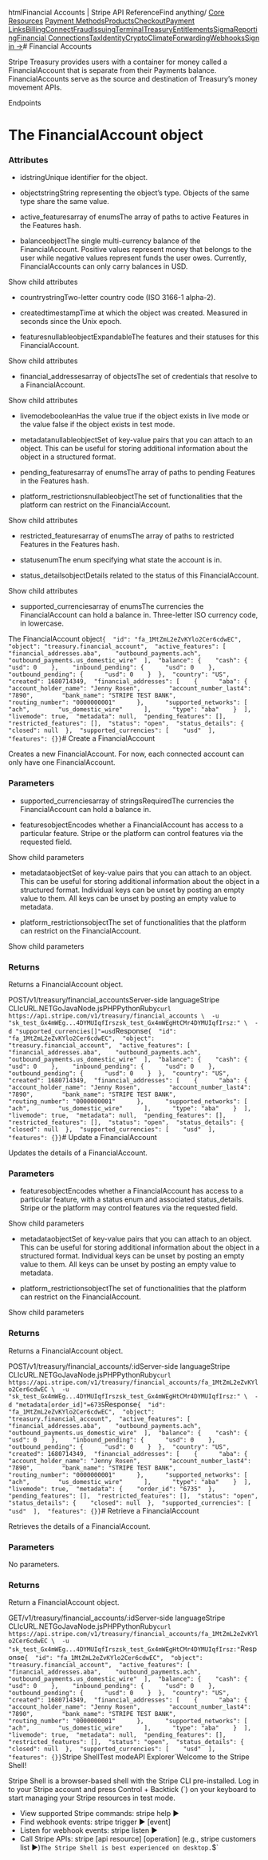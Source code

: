 htmlFinancial Accounts | Stripe API Reference[](/api)Find anything/
[Core Resources](#)
[Payment Methods](#)[Products](#)[Checkout](#)[Payment Links](#)[Billing](#)[Connect](#)[Fraud](#)[Issuing](#)[Terminal](#)[Treasury](#)[Entitlements](#)[Sigma](#)[Reporting](#)[Financial Connections](#)[Tax](#)[Identity](#)[Crypto](#)[Climate](#)[Forwarding](#)[Webhooks](#)[Sign in →](https://dashboard.stripe.com/login)# Financial Accounts

Stripe Treasury provides users with a container for money called a FinancialAccount that is separate from their Payments balance. FinancialAccounts serve as the source and destination of Treasury’s money movement APIs.

Endpoints
# The FinancialAccount object

### Attributes

- idstringUnique identifier for the object.


- objectstringString representing the object’s type. Objects of the same type share the same value.


- active_featuresarray of enumsThe array of paths to active Features in the Features hash.


- balanceobjectThe single multi-currency balance of the FinancialAccount. Positive values represent money that belongs to the user while negative values represent funds the user owes. Currently, FinancialAccounts can only carry balances in USD.

Show child attributes
- countrystringTwo-letter country code (ISO 3166-1 alpha-2).


- createdtimestampTime at which the object was created. Measured in seconds since the Unix epoch.


- featuresnullableobjectExpandableThe features and their statuses for this FinancialAccount.

Show child attributes
- financial_addressesarray of objectsThe set of credentials that resolve to a FinancialAccount.

Show child attributes
- livemodebooleanHas the value true if the object exists in live mode or the value false if the object exists in test mode.


- metadatanullableobjectSet of key-value pairs that you can attach to an object. This can be useful for storing additional information about the object in a structured format.


- pending_featuresarray of enumsThe array of paths to pending Features in the Features hash.


- platform_restrictionsnullableobjectThe set of functionalities that the platform can restrict on the FinancialAccount.

Show child attributes
- restricted_featuresarray of enumsThe array of paths to restricted Features in the Features hash.


- statusenumThe enum specifying what state the account is in.


- status_detailsobjectDetails related to the status of this FinancialAccount.

Show child attributes
- supported_currenciesarray of enumsThe currencies the FinancialAccount can hold a balance in. Three-letter ISO currency code, in lowercase.



The FinancialAccount object`{  "id": "fa_1MtZmL2eZvKYlo2Cer6cdwEC",  "object": "treasury.financial_account",  "active_features": [    "financial_addresses.aba",    "outbound_payments.ach",    "outbound_payments.us_domestic_wire"  ],  "balance": {    "cash": {      "usd": 0    },    "inbound_pending": {      "usd": 0    },    "outbound_pending": {      "usd": 0    }  },  "country": "US",  "created": 1680714349,  "financial_addresses": [    {      "aba": {        "account_holder_name": "Jenny Rosen",        "account_number_last4": "7890",        "bank_name": "STRIPE TEST BANK",        "routing_number": "0000000001"      },      "supported_networks": [        "ach",        "us_domestic_wire"      ],      "type": "aba"    }  ],  "livemode": true,  "metadata": null,  "pending_features": [],  "restricted_features": [],  "status": "open",  "status_details": {    "closed": null  },  "supported_currencies": [    "usd"  ],  "features": {}}`# Create a FinancialAccount

Creates a new FinancialAccount. For now, each connected account can only have one FinancialAccount.

### Parameters

- supported_currenciesarray of stringsRequiredThe currencies the FinancialAccount can hold a balance in.


- featuresobjectEncodes whether a FinancialAccount has access to a particular feature. Stripe or the platform can control features via the requested field.

Show child parameters
- metadataobjectSet of key-value pairs that you can attach to an object. This can be useful for storing additional information about the object in a structured format. Individual keys can be unset by posting an empty value to them. All keys can be unset by posting an empty value to metadata.


- platform_restrictionsobjectThe set of functionalities that the platform can restrict on the FinancialAccount.

Show child parameters

### Returns

Returns a FinancialAccount object.

POST/v1/treasury/financial_accountsServer-side languageStripe CLIcURL.NETGoJavaNode.jsPHPPythonRuby[](#)[](#)`curl https://api.stripe.com/v1/treasury/financial_accounts \  -u "sk_test_Gx4mWEg...4DYMUIqfIrszsk_test_Gx4mWEgHtCMr4DYMUIqfIrsz:" \  -d "supported_currencies[]"=usd`Response`{  "id": "fa_1MtZmL2eZvKYlo2Cer6cdwEC",  "object": "treasury.financial_account",  "active_features": [    "financial_addresses.aba",    "outbound_payments.ach",    "outbound_payments.us_domestic_wire"  ],  "balance": {    "cash": {      "usd": 0    },    "inbound_pending": {      "usd": 0    },    "outbound_pending": {      "usd": 0    }  },  "country": "US",  "created": 1680714349,  "financial_addresses": [    {      "aba": {        "account_holder_name": "Jenny Rosen",        "account_number_last4": "7890",        "bank_name": "STRIPE TEST BANK",        "routing_number": "0000000001"      },      "supported_networks": [        "ach",        "us_domestic_wire"      ],      "type": "aba"    }  ],  "livemode": true,  "metadata": null,  "pending_features": [],  "restricted_features": [],  "status": "open",  "status_details": {    "closed": null  },  "supported_currencies": [    "usd"  ],  "features": {}}`# Update a FinancialAccount

Updates the details of a FinancialAccount.

### Parameters

- featuresobjectEncodes whether a FinancialAccount has access to a particular feature, with a status enum and associated status_details. Stripe or the platform may control features via the requested field.

Show child parameters
- metadataobjectSet of key-value pairs that you can attach to an object. This can be useful for storing additional information about the object in a structured format. Individual keys can be unset by posting an empty value to them. All keys can be unset by posting an empty value to metadata.


- platform_restrictionsobjectThe set of functionalities that the platform can restrict on the FinancialAccount.

Show child parameters

### Returns

Returns a FinancialAccount object.

POST/v1/treasury/financial_accounts/:idServer-side languageStripe CLIcURL.NETGoJavaNode.jsPHPPythonRuby[](#)[](#)`curl https://api.stripe.com/v1/treasury/financial_accounts/fa_1MtZmL2eZvKYlo2Cer6cdwEC \  -u "sk_test_Gx4mWEg...4DYMUIqfIrszsk_test_Gx4mWEgHtCMr4DYMUIqfIrsz:" \  -d "metadata[order_id]"=6735`Response`{  "id": "fa_1MtZmL2eZvKYlo2Cer6cdwEC",  "object": "treasury.financial_account",  "active_features": [    "financial_addresses.aba",    "outbound_payments.ach",    "outbound_payments.us_domestic_wire"  ],  "balance": {    "cash": {      "usd": 0    },    "inbound_pending": {      "usd": 0    },    "outbound_pending": {      "usd": 0    }  },  "country": "US",  "created": 1680714349,  "financial_addresses": [    {      "aba": {        "account_holder_name": "Jenny Rosen",        "account_number_last4": "7890",        "bank_name": "STRIPE TEST BANK",        "routing_number": "0000000001"      },      "supported_networks": [        "ach",        "us_domestic_wire"      ],      "type": "aba"    }  ],  "livemode": true,  "metadata": {    "order_id": "6735"  },  "pending_features": [],  "restricted_features": [],  "status": "open",  "status_details": {    "closed": null  },  "supported_currencies": [    "usd"  ],  "features": {}}`# Retrieve a FinancialAccount

Retrieves the details of a FinancialAccount.

### Parameters

No parameters.

### Returns

Return a FinancialAccount object.

GET/v1/treasury/financial_accounts/:idServer-side languageStripe CLIcURL.NETGoJavaNode.jsPHPPythonRuby[](#)[](#)`curl https://api.stripe.com/v1/treasury/financial_accounts/fa_1MtZmL2eZvKYlo2Cer6cdwEC \  -u "sk_test_Gx4mWEg...4DYMUIqfIrszsk_test_Gx4mWEgHtCMr4DYMUIqfIrsz:"`Response`{  "id": "fa_1MtZmL2eZvKYlo2Cer6cdwEC",  "object": "treasury.financial_account",  "active_features": [    "financial_addresses.aba",    "outbound_payments.ach",    "outbound_payments.us_domestic_wire"  ],  "balance": {    "cash": {      "usd": 0    },    "inbound_pending": {      "usd": 0    },    "outbound_pending": {      "usd": 0    }  },  "country": "US",  "created": 1680714349,  "financial_addresses": [    {      "aba": {        "account_holder_name": "Jenny Rosen",        "account_number_last4": "7890",        "bank_name": "STRIPE TEST BANK",        "routing_number": "0000000001"      },      "supported_networks": [        "ach",        "us_domestic_wire"      ],      "type": "aba"    }  ],  "livemode": true,  "metadata": null,  "pending_features": [],  "restricted_features": [],  "status": "open",  "status_details": {    "closed": null  },  "supported_currencies": [    "usd"  ],  "features": {}}`Stripe ShellTest modeAPI Explorer[](https://stripe.com/docs/stripe-cli#install)`Welcome to the Stripe Shell!

Stripe Shell is a browser-based shell with the Stripe CLI pre-installed. Log in to your
Stripe account and press Control + Backtick (`) on your keyboard to start managing your Stripe
resources in test mode.

- View supported Stripe commands: stripe help ▶️
- Find webhook events: stripe trigger ▶️ [event]
- Listen for webhook events: stripe listen ▶
- Call Stripe APIs: stripe [api resource] [operation] (e.g., stripe customers list ▶️)`The Stripe Shell is best experienced on desktop.`$`